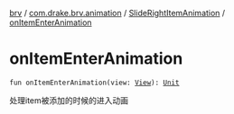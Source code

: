[brv](../../index.md) / [com.drake.brv.animation](../index.md) / [SlideRightItemAnimation](index.md) / [onItemEnterAnimation](./on-item-enter-animation.md)

# onItemEnterAnimation

`fun onItemEnterAnimation(view: `[`View`](https://developer.android.com/reference/android/view/View.html)`): `[`Unit`](https://kotlinlang.org/api/latest/jvm/stdlib/kotlin/-unit/index.html)

处理item被添加的时候的进入动画

